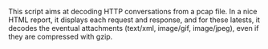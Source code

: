 This script aims at decoding HTTP conversations from a pcap file. In a nice HTML report, it displays each request and response, and for these latests, it decodes the eventual attachments (text/xml, image/gif, image/jpeg), even if they are compressed with gzip.